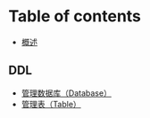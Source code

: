 # Table of contents

* [概述](README.md)

## DDL

* [管理数据库（Database）](ddl/guan-li-shu-ju-ku.md)
* [管理表（Table）](ddl/guan-li-biao-table.md)

